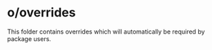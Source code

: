 # o/overrides

This folder contains overrides which will automatically be required by package users.
